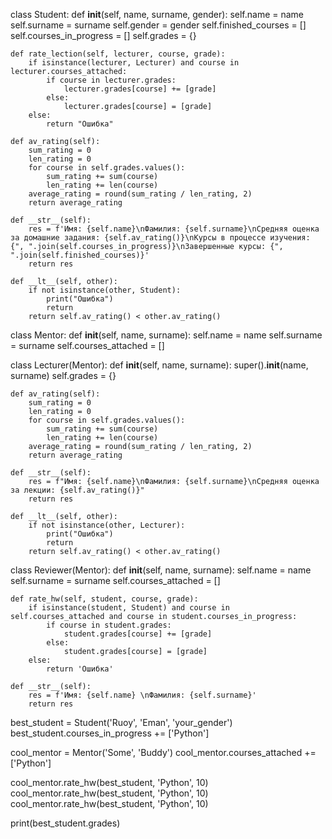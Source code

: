 class Student:
    def __init__(self, name, surname, gender):
        self.name = name
        self.surname = surname
        self.gender = gender
        self.finished_courses = []
        self.courses_in_progress = []
        self.grades = {}

    def rate_lection(self, lecturer, course, grade):
        if isinstance(lecturer, Lecturer) and course in lecturer.courses_attached:
            if course in lecturer.grades:
                lecturer.grades[course] += [grade]
            else:
                lecturer.grades[course] = [grade]
        else:
            return "Ошибка"

    def av_rating(self):
        sum_rating = 0
        len_rating = 0
        for course in self.grades.values():
            sum_rating += sum(course)
            len_rating += len(course)
        average_rating = round(sum_rating / len_rating, 2)
        return average_rating
        
    def __str__(self):
        res = f'Имя: {self.name}\nФамилия: {self.surname}\nСредняя оценка за домашние задания: {self.av_rating()}\nКурсы в процессе изучения: {", ".join(self.courses_in_progress)}\nЗавершенные курсы: {", ".join(self.finished_courses)}'
        return res

    def __lt__(self, other):
        if not isinstance(other, Student):
            print("Ошибка")
            return
        return self.av_rating() < other.av_rating()

class Mentor:
    def __init__(self, name, surname):
        self.name = name
        self.surname = surname
        self.courses_attached = []
        
class Lecturer(Mentor):
    def __init__(self, name, surname):
        super().__init__(name, surname)
        self.grades = {}

    def av_rating(self):
        sum_rating = 0
        len_rating = 0
        for course in self.grades.values():
            sum_rating += sum(course)
            len_rating += len(course)
        average_rating = round(sum_rating / len_rating, 2)
        return average_rating

    def __str__(self):
        res = f"Имя: {self.name}\nФамилия: {self.surname}\nСредняя оценка за лекции: {self.av_rating()}"
        return res

    def __lt__(self, other):
        if not isinstance(other, Lecturer):
            print("Ошибка")
            return
        return self.av_rating() < other.av_rating()    

class Reviewer(Mentor):
    def __init__(self, name, surname):
        self.name = name
        self.surname = surname
        self.courses_attached = []
        
    def rate_hw(self, student, course, grade):
        if isinstance(student, Student) and course in self.courses_attached and course in student.courses_in_progress:
            if course in student.grades:
                student.grades[course] += [grade]
            else:
                student.grades[course] = [grade]
        else:
            return 'Ошибка'

    def __str__(self):
        res = f'Имя: {self.name} \nФамилия: {self.surname}'
        return res

best_student = Student('Ruoy', 'Eman', 'your_gender')
best_student.courses_in_progress += ['Python']
 
cool_mentor = Mentor('Some', 'Buddy')
cool_mentor.courses_attached += ['Python']
 
cool_mentor.rate_hw(best_student, 'Python', 10)
cool_mentor.rate_hw(best_student, 'Python', 10)
cool_mentor.rate_hw(best_student, 'Python', 10)
 
print(best_student.grades)
